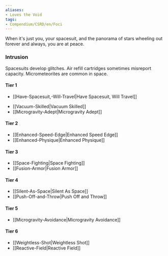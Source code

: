 ```yaml
---  
aliases:  
- Loves the Void  
tags:  
- Compendium/CSRD/en/Foci  
---
```

  
When it's just you, your spacesuit, and the panorama of stars wheeling out forever and always, you are at peace.  
 ### Intrusion  
Spacesuits develop glitches. Air refill cartridges sometimes misreport capacity. Micrometeorites are common in space.
  
#### Tier 1  
  - [[Have-Spacesuit,-Will-Travel|Have Spacesuit, Will Travel]]  
* [[Vacuum-Skilled|Vacuum Skilled]]  
* [[Microgravity-Adept|Microgravity Adept]]  
#### Tier 2  
  
* [[Enhanced-Speed-Edge|Enhanced Speed Edge]]  
* [[Enhanced-Physique|Enhanced Physique]]  
#### Tier 3  
  
  - [[Space-Fighting|Space Fighting]]  
  - [[Fusion-Armor|Fusion Armor]]  
#### Tier 4  
  
* [[Silent-As-Space|Silent As Space]]  
* [[Push-Off-and-Throw|Push Off and Throw]]  
#### Tier 5  
  
* [[Microgravity-Avoidance|Microgravity Avoidance]]  
#### Tier 6  
  
  - [[Weightless-Shot|Weightless Shot]]  
  - [[Reactive-Field|Reactive Field]]  
